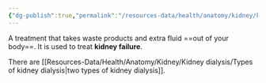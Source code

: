 ```yaml
---
{"dg-publish":true,"permalink":"/resources-data/health/anatomy/kidney/kidney-dialysis/"}
---
```


A treatment that takes waste products and extra fluid ==out of your body==. It is used to treat **kidney failure**.

There are [[Resources-Data/Health/Anatomy/Kidney/Kidney dialysis/Types of kidney dialysis\|two types of kidney dialysis]].